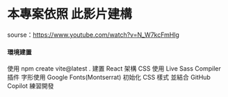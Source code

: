 # 本專案依照 此影片建構

sourse：https://www.youtube.com/watch?v=N_W7kcFmHlg

#### 環境建置

使用 npm create vite@latest . 建置 React 架構
CSS 使用 Live Sass Compiler 插件 字形使用 Google Fonts(Montserrat)
初始化 CSS 樣式 並結合 GitHub Copilot 練習開發

